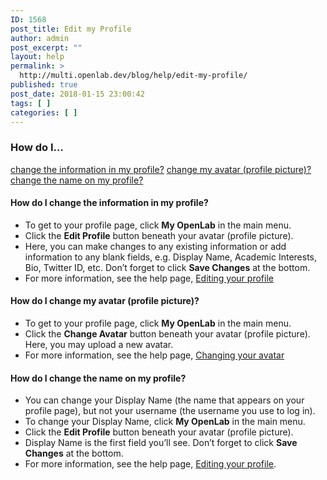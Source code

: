 ```yaml
---
ID: 1568
post_title: Edit my Profile
author: admin
post_excerpt: ""
layout: help
permalink: >
  http://multi.openlab.dev/blog/help/edit-my-profile/
published: true
post_date: 2018-01-15 23:00:42
tags: [ ]
categories: [ ]
---
```

<h3>How do I…</h3>
<a href="https://openlab.citytech.cuny.edu/blog/help/edit-my-profile/#changeprofile">change the information in my profile?</a>
<a href="https://openlab.citytech.cuny.edu/blog/help/edit-my-profile/#changeavatar">change my avatar (profile picture)?</a>
<a href="https://openlab.citytech.cuny.edu/blog/help/edit-my-profile/#changename">change the name on my profile? </a><a name="changeprofile"></a>
<h4>How do I change the information in my profile?</h4>
<ul>
 	<li>To get to your profile page, click <strong>My OpenLab</strong> in the main menu.</li>
 	<li>Click the <strong>Edit Profile</strong> button beneath your avatar (profile picture).</li>
 	<li>Here, you can make changes to any existing information or add information to any blank fields, e.g. Display Name, Academic Interests, Bio, Twitter ID, etc. Don’t forget to click <strong>Save Changes</strong> at the bottom.</li>
 	<li>For more information, see the help page, <a href="https://openlab.citytech.cuny.edu/blog/help/editing-my-profile/">Editing your profile</a><a name="changeavatar"></a></li>
</ul>
<h4>How do I change my avatar (profile picture)?</h4>
<ul>
 	<li>To get to your profile page, click <strong>My OpenLab</strong> in the main menu.</li>
 	<li>Click the <strong>Change Avatar</strong> button beneath your avatar (profile picture). Here, you may upload a new avatar.</li>
 	<li>For more information, see the help page, <a href="https://openlab.citytech.cuny.edu/blog/help/changing-your-avatar-profile-picture/">Changing your avatar</a><a name="changename"></a></li>
</ul>
<h4>How do I change the name on my profile?</h4>
<ul>
 	<li>You can change your Display Name (the name that appears on your profile page), but not your username (the username you use to log in).</li>
 	<li>To change your Display Name, click <strong>My OpenLab</strong> in the main menu.</li>
 	<li>Click the <strong>Edit Profile</strong> button beneath your avatar (profile picture).</li>
 	<li>Display Name is the first field you’ll see. Don’t forget to click <strong>Save Changes</strong> at the bottom.</li>
 	<li>For more information, see the help page, <a href="https://openlab.citytech.cuny.edu/blog/help/editing-my-profile/">Editing your profile</a>.</li>
</ul>